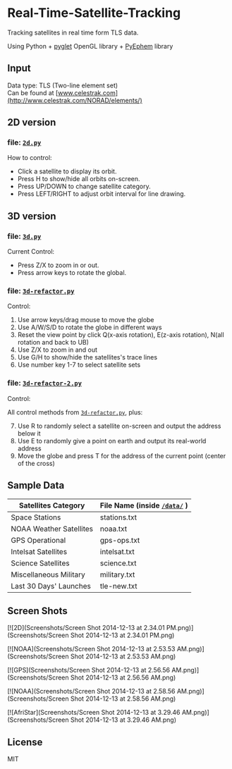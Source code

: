 Real-Time-Satellite-Tracking
============================

Tracking satellites in real time form TLS data.  

Using Python + [pyglet](http://www.pyglet.org) OpenGL library + [PyEphem](http://rhodesmill.org/pyephem/) library

## Input

Data type: TLS (Two-line element set)  
Can be found at [www.celestrak.com](http://www.celestrak.com/NORAD/elements/)


## 2D version

### file: [`2d.py`](2d.py)

How to control:  

- Click a satellite to display its orbit.
- Press H to show/hide all orbits on-screen.
- Press UP/DOWN to change satellite category.
- Press LEFT/RIGHT to adjust orbit interval for line drawing.


## 3D version

### file: [`3d.py`](3d.py) 

Current Control:  

- Press Z/X to zoom in or out.
- Press arrow keys to rotate the global.

### file: [`3d-refactor.py`](3d-refactor.py)

Control:

1. Use arrow keys/drag mouse to move the globe
2. Use A/W/S/D to rotate the globe in different ways
3. Reset the view point by click Q(x-axis rotation), E(z-axis rotation), N(all rotation and back to UB)
4. Use Z/X to zoom in and out
5. Use G/H to show/hide the satellites's trace lines
6. Use number key 1-7 to select satellite sets

### file: [`3d-refactor-2.py`](3d-refactor-2.py)

Control:

All control methods from [`3d-refactor.py`](3d-refactor.py), plus:

7. Use R to randomly select a satellite on-screen and output the address below it
8. Use E to randomly give a point on earth and output its real-world address
9. Move the globe and press T for the address of the current point (center of the cross)


## Sample Data

Satellites Category | File Name (inside [`/data/`](data/) )
------------ | ------------- 
Space Stations | stations.txt
NOAA Weather Satellites | noaa.txt
GPS Operational | gps-ops.txt
Intelsat Satellites | intelsat.txt
Science Satellites | science.txt
Miscellaneous Military | military.txt
Last 30 Days' Launches | tle-new.txt


## Screen Shots
[![2D](Screenshots/Screen Shot 2014-12-13 at 2.34.01 PM.png)](Screenshots/Screen Shot 2014-12-13 at 2.34.01 PM.png)

[![NOAA](Screenshots/Screen Shot 2014-12-13 at 2.53.53 AM.png)](Screenshots/Screen Shot 2014-12-13 at 2.53.53 AM.png)

[![GPS](Screenshots/Screen Shot 2014-12-13 at 2.56.56 AM.png)](Screenshots/Screen Shot 2014-12-13 at 2.56.56 AM.png)

[![NOAA](Screenshots/Screen Shot 2014-12-13 at 2.58.56 AM.png)](Screenshots/Screen Shot 2014-12-13 at 2.58.56 AM.png)

[![AfriStar](Screenshots/Screen Shot 2014-12-13 at 3.29.46 AM.png)](Screenshots/Screen Shot 2014-12-13 at 3.29.46 AM.png)


## License

MIT
